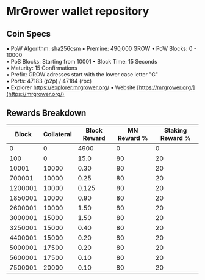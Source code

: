 # MrGrower wallet repository 
## Coin Specs

• PoW Algorithm: sha256csm 
• Premine: 490,000 GROW
• PoW Blocks: 0 - 10000  
• PoS Blocks: Starting from 10001
• Block Time: 15 Seconds  
• Maturity: 15 Confirmations  
• Prefix: GROW adresses start with the lower case letter "G"  
• Ports: 47183 (p2p) / 47184 (rpc)  
• Explorer https://explorer.mrgrower.org/
• Website [https://mrgrower.org/](https://mrgrower.org/)    

## Rewards Breakdown
|Block  |Collateral|Block Reward|MN Reward %|Staking Reward %|
|-------|----------|------------|-----------|----------------|
|0      |    0     |4900        |0          |0               |
|100    |    0     |15.0        |80         |20              |
|10001  |10000     |0.30        |80         |20              |
|700001 |10000     |0.25        |80         |20              |
|1200001|10000     |0.125       |80         |20              |
|1850001|10000     |0.90        |80         |20              |
|2600001|10000     |1.50        |80         |20              |
|3000001|15000     |1.50        |80         |20              |
|3250001|15000     |0.40        |80         |20              |
|4400001|15000     |0.20        |80         |20              |
|5000001|17500     |0.20        |80         |20              |
|5600001|17500     |0.10        |80         |20              |
|7500001|20000     |0.10        |80         |20              |
